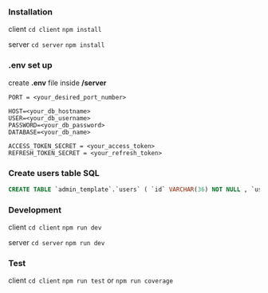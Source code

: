 ### Installation

client
`cd client`
`npm install`

server
`cd server`
`npm install`

### .env set up

create **.env** file inside **/server**

```env
PORT = <your_desired_port_number>

HOST=<your_db_hostname>
USER=<your_db_username>
PASSWORD=<your_db_password>
DATABASE=<your_db_name>

ACCESS_TOKEN_SECRET = <your_access_token>
REFRESH_TOKEN_SECRET = <your_refresh_token>
```

### Create users table SQL

```sql
CREATE TABLE `admin_template`.`users` ( `id` VARCHAR(36) NOT NULL , `username` VARCHAR(255) NOT NULL , `password` VARCHAR(255) NOT NULL , `roles` TINYINT(1) NOT NULL DEFAULT '2' , `refresh_token` VARCHAR(255) NULL DEFAULT NULL , PRIMARY KEY (`id`), UNIQUE (`username`)) ENGINE = InnoDB;
```

### Development

client
`cd client`
`npm run dev`

server
`cd server`
`npm run dev`

### Test

client
`cd client`
`npm run test`
or
`npm run coverage`
